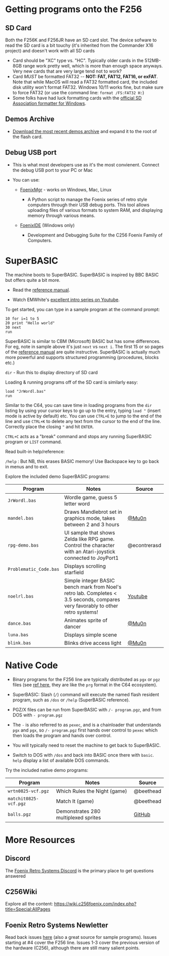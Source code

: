 # Getting programs onto the F256

## SD Card 

Both the F256K and F256JR have an SD card slot.  The device sofware to read the SD card is a bit touchy (it's inherited from the Commander X16 project) and doesn't work with all SD cards

- Card should be "XC" type vs. "HC".   Typically older cards in the 512MB-8GB range work pretty well, which is more than enough space anyways.  Very new cards that are very large tend not to work?
- Card *MUST* be formatted FAT32 -- **NOT: FAT, FAT12, FAT16, or exFAT**.   Note that while MacOS will read a FAT32 formatted card, the included disk utility won't format FAT32.  Windows 10/11 works fine, but make sure to force FAT32 (or use the command line: `format /FS:FAT32 H:`)
- Some folks have had luck formatting cards with the [official SD Association formatter for Windows](https://www.sdcard.org/downloads/formatter/sd-memory-card-formatter-for-windows-download/).


## Demos Archive

- [Download the most recent demos archive](archive/) and expand it to the root of the flash card.

## Debug USB port 

- This is what most developers use as it's the most convienent.  Connect the debug USB port to your PC or Mac

- You can use:
  - [FoenixMgr](https://github.com/pweingar/FoenixMgr) - works on Windows, Mac, Linux
     - A Python script to manage the Foenix series of retro style computers through their USB debug ports. This tool allows uploading files of various formats to system RAM, and displaying memory through various means.

  - [FoenixIDE](https://github.com/Trinity-11/FoenixIDE) (Windows only)
    - Development and Debugging Suite for the C256 Foenix Family of Computers.

# SuperBASIC

The machine boots to SuperBASIC.  SuperBASIC is inspired by BBC BASIC but offers quite a bit more.

- Read the [reference manual](https://github.com/FoenixRetro/f256-superbasic/blob/main/reference/source/f256jr_basic_ref.pdf).

- Watch EMWhite's [excellent intro series on Youtube](https://www.youtube.com/playlist?list=PLeHjTvk7NPiSqGz4REMH-S4hjYpLS2YNR).

To get started, you can type in a sample program at the command prompt:

```basic
10 for i=1 to 5
20 print "Hello world"
30 next
run
```

SuperBASIC is similar to CBM (Microsoft) BASIC but has some differences.  For eg, note in sample above it's just `next` vs `next i`.  The first 15 or so pages of the [reference manual](https://github.com/FoenixRetro/f256-superbasic/blob/main/reference/source/f256jr_basic_ref.pdf) are quite instructive.  SuperBASIC is actually much more powerful and supports structured programming (procedures, blocks etc.) 

`dir` - Run this to display directory of SD card

Loading & running programs off of the SD card is similarly easy:

```basic
load "JrWordl.bas"
run
```

Similar to the C64, you can save time in loading programs from the `dir` listing by using your cursor keys to go up to the entry, typing `load "` (insert mode is active by default) etc.  You can use `CTRL+E` to jump to the end of the line and use `CTRL+K` to delete any text from the cursor to the end of the line.  Correctly place the closing `"` and hit `ENTER`.

`CTRL+C` acts as a "break" command and stops any running SuperBASIC program or `LIST` command.

Read built-in help/reference:

`/help` : But NB, this erases BASIC memory!  Use Backspace key to go back in menus and to exit.

Explore the included demo SuperBASIC programs:

| Program | Notes | Source | 
| ------- | ----- | ------ |
| `JrWordl.bas` | Wordle game, guess 5 letter word
| `mandel.bas` | Draws Mandlebrot set in graphics mode, takes between 2 and 3 hours | [@Mu0n](https://github.com/Mu0n/F256KbasicBASICdoodles)
| `rpg-demo.bas` | UI sample that shows Zelda like RPG game.  Control the character with an Atari-joystick connected to JoyPort1 | @econtrerasd
| `Problematic_Code.bas` | Displays scrolling starfield
| `noelrl.bas` | Simple integer BASIC bench mark from Noel's retro lab.  Completes < 3.5 seconds, compares very favorably to other retro systems!| [Youtube](https://www.youtube.com/watch?v=H05hM_Guoqk)
| `dance.bas` | Animates sprite of dancer | [@Mu0n](https://github.com/Mu0n/F256KbasicBASICdoodles)
| `luna.bas` | Displays simple scene
| `blink.bas` | Blinks drive access light | [@Mu0n](https://github.com/Mu0n/F256KbasicBASICdoodles)


# Native Code

- Binary programs for the F256 line are typically distributed as `pgx` or `pgz` files (see [ref here](https://wiki.c256foenix.com/index.php?title=Executable_binary_file), they are like the `prg` format in the C64 ecosystem).

- SuperBASIC: Slash (`/`) command will execute the named flash resident program, such as `/dos` or `/help` (SuperBASIC reference).

- PGZ/X files can be run from SuperBASIC with `/- program.pgz`, and from DOS with `- program.pgz`

- The `-` is also referred to as `pexec`, and is a chainloader that understands `pgx` and `pgx`, so `/- program.pgz` first hands over control to `pexec` which then loads the program and hands over control.

- You will typically need to reset the machine to get back to SuperBASIC.

- Switch to DOS with `/dos` and back into BASIC once there with `basic`.  `help` display a list of available DOS commands.

Try the included native demo programs:

| Program | Notes | Source | 
| ------- | ----- | ------ |
| `wrtn0825-vcf.pgz` | Which Rules the Night (game) | @beethead
| `matchit0825-vcf.pgz` | Match It (game) | @beethead
| `balls.pgz` | Demonstrates 280 multiplexed sprites | [GitHub](https://github.com/FoenixRetro/demos/blob/main/README.md)


# More Resources

## Discord

The [Foenix Retro Systems Discord](https://discord.com/invite/aAEQXZHXgM) is the primary place to get questions answered

## C256Wiki

Explore all the content:
https://wiki.c256foenix.com/index.php?title=Special:AllPages

## Foenix Retro Systems Newletter

Read back issues [here](http://apps.emwhite.org/foenixmarketplace/) (also a great source for sample programs).   Issues starting at #4 cover the F256 line.  Issues 1-3 cover the previous version of the hardware (C256), although there are still many salient points.
